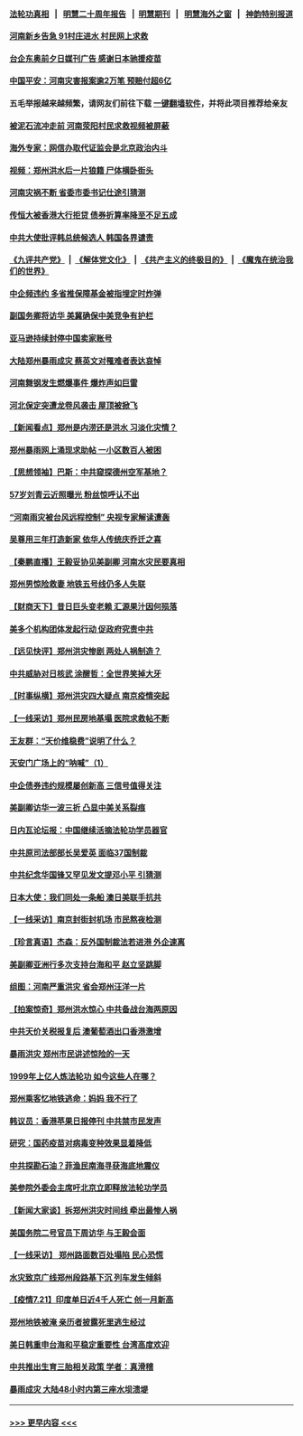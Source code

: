 #### [法轮功真相](https://github.com/gfw-breaker/truth/blob/master/README.md?t=0) &nbsp;&nbsp;|&nbsp;&nbsp; [明慧二十周年报告](https://github.com/gfw-breaker/mh-reports/blob/master/README.md?t=0) &nbsp;&nbsp;|&nbsp;&nbsp;[明慧期刊](https://github.com/gfw-breaker/mh-qikan) &nbsp;&nbsp;|&nbsp;&nbsp; [明慧海外之窗](https://github.com/gfw-breaker/mh-news/blob/master/README.md?t=0) &nbsp;&nbsp;|&nbsp;&nbsp; [神韵特别报道](https://github.com/gfw-breaker/mh-news/blob/master/shenyun.md?t=0)
#### [河南新乡告急 91村庄进水 村民网上求救](../pages/nsc413/n13106689.md?t=07221801) 
#### [台企东奥前夕日媒刊广告 感谢日本驰援疫苗](../pages/nsc413/n13106651.md?t=07221801) 
#### [中国平安：河南灾害报案逾2万笔 预赔付超6亿](../pages/nsc413/n13106157.md?t=07221801) 
#### 五毛举报越来越频繁，请网友们前往下载 [一键翻墙软件](https://github.com/gfw-breaker/ssr-accounts)，并将此项目推荐给亲友
#### [被泥石流冲走前 河南荥阳村民求救视频被屏蔽](../pages/nsc413/n13106266.md?t=07221801) 
#### [海外专家：网信办取代证监会是北京政治内斗](../pages/nsc413/n13105747.md?t=07221801) 
#### [视频：郑州洪水后一片狼籍 尸体横卧街头](../pages/nsc413/n13106400.md?t=07221801) 
#### [河南灾祸不断 省委市委书记仕途引猜测](../pages/nsc413/n13106463.md?t=07221801) 
#### [传恒大被香港大行拒贷 债券折算率降至不足五成](../pages/nsc413/n13105812.md?t=07221801) 
#### [中共大使批评韩总统候选人 韩国各界谴责](../pages/nsc413/n13106035.md?t=07221801) 
#### [《九评共产党》](https://github.com/begood0513/9ping.md/blob/master/README.md) &nbsp;|&nbsp; [《解体党文化》](../../../../jtdwh.md/blob/master/README.md)  &nbsp;|&nbsp; [《共产主义的终极目的》](../../../../gczydzjmd.md/blob/master/README.md) &nbsp;|&nbsp; [《魔鬼在统治我们的世界》](../../../../mgztzwmdsj.md/blob/master/README.md) 
#### [中企频违约 多省推保障基金被指埋定时炸弹](../pages/nsc413/n13106189.md?t=07221801) 
#### [副国务卿将访华 美冀确保中美竞争有护栏](../pages/nsc413/n13106154.md?t=07221801) 
#### [亚马逊持续封停中国卖家账号](../pages/nsc413/n13106065.md?t=07221801) 
#### [大陆郑州暴雨成灾 蔡英文对罹难者表达哀悼](../pages/nsc413/n13106067.md?t=07221801) 
#### [河南舞钢发生燃爆事件 爆炸声如巨雷](../pages/nsc413/n13106081.md?t=07221801) 
#### [河北保定突遭龙卷风袭击 屋顶被掀飞](../pages/nsc413/n13105949.md?t=07221801) 
#### [【新闻看点】郑州是内涝还是洪水 习淡化灾情？](../pages/nsc413/n13105546.md?t=07221801) 
#### [郑州暴雨网上涌现求助帖 一小区数百人被困](../pages/nsc413/n13105894.md?t=07221801) 
#### [【思想领袖】巴斯：中共窥探德州空军基地？](../pages/nsc413/n13024284.md?t=07221801) 
#### [57岁刘青云近照曝光 粉丝惊呼认不出](../pages/nsc413/n13105460.md?t=07221801) 
#### [“河南雨灾被台风远程控制” 央视专家解读遭轰](../pages/nsc413/n13105545.md?t=07221801) 
#### [吴尊用三年打造新家 依华人传统庆乔迁之喜](../pages/nsc413/n13105251.md?t=07221801) 
#### [【秦鹏直播】王毅妥协见美副卿 河南水灾民要真相](../pages/nsc413/n13105597.md?t=07221801) 
#### [郑州男惊险救妻 地铁五号线仍多人失联](../pages/nsc413/n13105480.md?t=07221801) 
#### [【财商天下】昔日巨头变老赖 汇源果汁因何殒落](../pages/nsc413/n13104855.md?t=07221801) 
#### [美多个机构团体发起行动 促政府究责中共](../pages/nsc413/n13105630.md?t=07221801) 
#### [【远见快评】郑州洪灾惨剧 两处人祸制造？](../pages/nsc413/n13105541.md?t=07221801) 
#### [中共威胁对日核武 涂醒哲：全世界笑掉大牙](../pages/nsc413/n13105054.md?t=07221801) 
#### [【时事纵横】郑州洪灾四大疑点 南京疫情突起](../pages/nsc413/n13105563.md?t=07221801) 
#### [【一线采访】郑州民房地基塌 医院求救帖不断](../pages/nsc413/n13105473.md?t=07221801) 
#### [王友群：“天价维稳费”说明了什么？](../pages/nsc413/n13105267.md?t=07221801) 
#### [天安门广场上的“呐喊”（1）](../pages/nsc413/n13105277.md?t=07221801) 
#### [中企债券违约规模屡创新高 三信号值得关注](../pages/nsc413/n13104979.md?t=07221801) 
#### [美副卿访华一波三折 凸显中美关系裂痕](../pages/nsc413/n13105222.md?t=07221801) 
#### [日内瓦论坛报：中国继续活摘法轮功学员器官](../pages/nsc413/n13105195.md?t=07221801) 
#### [中共原司法部部长吴爱英 面临37国制裁](../pages/nsc413/n13105023.md?t=07221801) 
#### [中共纪念华国锋又罕见发文提邓小平 引猜测](../pages/nsc413/n13105269.md?t=07221801) 
#### [日本大使：我们同处一条船 澳日美联手抗共](../pages/nsc413/n13105165.md?t=07221801) 
#### [【一线采访】南京封街封机场 市民熬夜检测](../pages/nsc413/n13105035.md?t=07221801) 
#### [【珍言真语】杰森：反外国制裁法若进港 外企速离](../pages/nsc413/n13104186.md?t=07221801) 
#### [美副卿亚洲行多次支持台海和平 赵立坚跳脚](../pages/nsc413/n13105124.md?t=07221801) 
#### [组图：河南严重洪灾 省会郑州汪洋一片](../pages/nsc413/n13105034.md?t=07221801) 
#### [【拍案惊奇】郑州洪水惊心 中共备战台海两原因](../pages/nsc413/n13103379.md?t=07221801) 
#### [中共天价关税报复后 澳葡萄酒出口香港激增](../pages/nsc413/n13105018.md?t=07221801) 
#### [暴雨洪灾 郑州市民讲述惊险的一天](../pages/nsc413/n13105020.md?t=07221801) 
#### [1999年上亿人炼法轮功 如今这些人在哪？](../pages/nsc413/n13104698.md?t=07221801) 
#### [郑州乘客忆地铁逃命：妈妈 我不行了](../pages/nsc413/n13104906.md?t=07221801) 
#### [韩议员：香港苹果日报停刊 中共禁市民发声](../pages/nsc413/n13104416.md?t=07221801) 
#### [研究：国药疫苗对病毒变种效果显着降低](../pages/nsc413/n13104860.md?t=07221801) 
#### [中共探勘石油？菲渔民南海寻获海底地震仪](../pages/nsc413/n13104778.md?t=07221801) 
#### [美参院外委会主席吁北京立即释放法轮功学员](../pages/nsc413/n13104658.md?t=07221801) 
#### [【新闻大家谈】拆郑州洪灾时间线 牵出最惨人祸](../pages/nsc413/n13104442.md?t=07221801) 
#### [美国务院二号官员下周访华 与王毅会面](../pages/nsc413/n13104530.md?t=07221801) 
#### [【一线采访】 郑州路面数百处塌陷 民心恐慌](../pages/nsc413/n13104384.md?t=07221801) 
#### [水灾致京广线郑州段路基下沉 列车发生倾斜](../pages/nsc413/n13104165.md?t=07221801) 
#### [【疫情7.21】印度单日近4千人死亡 创一月新高](../pages/nsc413/n13104091.md?t=07221801) 
#### [郑州地铁被淹 亲历者披露死里逃生经过](../pages/nsc413/n13104268.md?t=07221801) 
#### [美日韩重申台海和平稳定重要性 台湾高度欢迎](../pages/nsc413/n13104206.md?t=07221801) 
#### [中共推出生育三胎相关政策 学者：真滑稽](../pages/nsc413/n13104047.md?t=07221801) 
#### [暴雨成灾 大陆48小时内第三座水坝溃堤](../pages/nsc413/n13102731.md?t=07221801) 

----
#### [ >>> 更早内容 <<< ](../indexes/nsc413-earlier.md)
